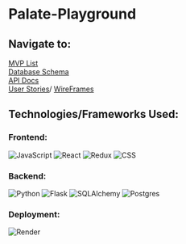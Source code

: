 # Palate-Playground

## Navigate to:

[MVP List](https://github.com/agabriele73/Palate-Playground/wiki/MVP-List)\
[Database Schema](https://github.com/agabriele73/Palate-Playground/wiki/DBSCHEMA)\
[API Docs](https://github.com/agabriele73/Palate-Playground/wiki/API-Docs)\
[User Stories](https://github.com/agabriele73/Palate-Playground/wiki/User-Stories)/
[WireFrames](https://github.com/agabriele73/Palate-Playground/wiki/WireFrames)


## Technologies/Frameworks Used:

### Frontend:
![JavaScript](https://img.shields.io/badge/Javascript-F7DF1E?style=for-the-badge&logo=javascript&logoColor=black)
![React](https://img.shields.io/badge/react-676E77?style=for-the-badge&logo=react&logoColor=#61DAFB)
![Redux](https://img.shields.io/badge/Redux-764ABC?style=for-the-badge&logo=redux&logoColor=white)
![CSS](https://img.shields.io/badge/CSS3-1572B6?style=for-the-badge&logo=css3&logoColor=white)

### Backend:
![Python](https://img.shields.io/badge/Python-4081B3?style=for-the-badge&logo=python&logoColor=ffe66a)
![Flask](https://img.shields.io/badge/Flask-000000?style=for-the-badge&logo=flask&logoColor=white)
![SQLAlchemy](https://img.shields.io/badge/SQLAlchemy-D71F00?style=for-the-badge&logoColor=white)
![Postgres](https://img.shields.io/badge/Postgres-4169E1?style=for-the-badge&logo=postgresql&logoColor=white)


### Deployment:
![Render](https://img.shields.io/badge/Render-46E3B7?style=for-the-badge&logo=render&logoColor=white)

